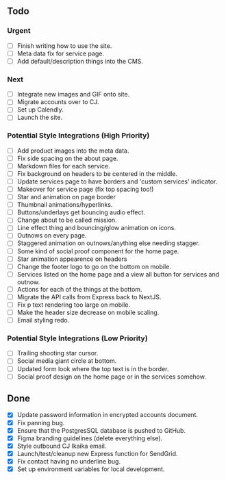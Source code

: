 ## Todo

### Urgent

- [ ] Finish writing how to use the site. 
- [ ] Meta data fix for service page. 
- [ ] Add default/description things into the CMS.

### Next
- [ ] Integrate new images and GIF onto site. 
- [ ] Migrate accounts over to CJ.
- [ ] Set up Calendly.
- [ ] Launch the site.

### Potential Style Integrations (High Priority)
- [ ] Add product images into the meta data.
- [ ] Fix side spacing on the about page. 
- [ ] Markdown files for each service. 
- [ ] Fix background on headers to be centered in the middle.
- [ ] Update services page to have borders and 'custom services' indicator.
- [ ] Makeover for service page (fix top spacing too!)
- [ ] Star and animation on page border
- [ ] Thumbnail animations/hyperlinks.
- [ ] Buttons/underlays get bouncing audio effect.
- [ ] Change about to be called mission.
- [ ] Line effect thing and bouncing/glow animation on icons.
- [ ] Outnows on every page.
- [ ] Staggered animation on outnows/anything else needing stagger.
- [ ] Some kind of social proof component for the home page. 
- [ ] Star animation appearence on headers
- [ ] Change the footer logo to go on the bottom on mobile.
- [ ] Services listed on the home page and a view all button for services and outnow.
- [ ] Actions for each of the things at the bottom.
- [ ] Migrate the API calls from Express back to NextJS. 
- [ ] Fix p text rendering too large on mobile. 
- [ ] Make the header size decrease on mobile scaling.
- [ ] Email styling redo. 

### Potential Style Integrations (Low Priority)
- [ ] Trailing shooting star cursor.
- [ ] Social media giant circle at bottom.
- [ ] Updated form look where the top text is in the border.
- [ ] Social proof design on the home page or in the services somehow.

## Done
- [x] Update password information in encrypted accounts document. 
- [x] Fix panning bug.
- [x] Ensure that the PostgresSQL database is pushed to GitHub.
- [x] Figma branding guidelines (delete everything else).
- [x] Style outbound CJ Ikaika email. 
- [x] Launch/test/cleanup new Express function for SendGrid.
- [x] Fix contact having no underline bug.
- [x] Set up environment variables for local development.
